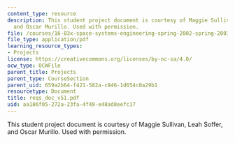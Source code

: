 ```yaml
---
content_type: resource
description: This student project document is courtesy of Maggie Sullivan, Leah Soffer,
  and Oscar Murillo. Used with permission.
file: /courses/16-83x-space-systems-engineering-spring-2002-spring-2003/aa186f05272a23fa4f49e48ad8eefc17_reqs_doc_v51.pdf
file_type: application/pdf
learning_resource_types:
- Projects
license: https://creativecommons.org/licenses/by-nc-sa/4.0/
ocw_type: OCWFile
parent_title: Projects
parent_type: CourseSection
parent_uid: 659a2b64-f421-582a-c946-1d654c0a29b1
resourcetype: Document
title: reqs_doc_v51.pdf
uid: aa186f05-272a-23fa-4f49-e48ad8eefc17
---
```

This student project document is courtesy of Maggie Sullivan, Leah Soffer, and Oscar Murillo. Used with permission.